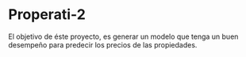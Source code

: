 # Properati-2
El objetivo de éste proyecto, es generar un modelo que tenga un buen desempeño para predecir los precios de las propiedades.
